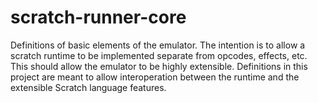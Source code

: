 # scratch-runner-core
Definitions of basic elements of the emulator. The intention is to allow a scratch runtime to be implemented separate from opcodes, effects, etc. This should allow the emulator to be highly extensible. Definitions in this project are meant to allow interoperation between the runtime and the extensible Scratch language features.
